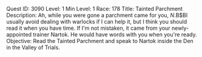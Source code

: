 Quest ID: 3090
Level: 1
Min Level: 1
Race: 178
Title: Tainted Parchment
Description: Ah, while you were gone a parchment came for you, $N.$B$BI usually avoid dealing with warlocks if I can help it, but I think you should read it when you have time. If I'm not mistaken, it came from your newly-appointed trainer Nartok. He would have words with you when you're ready.
Objective: Read the Tainted Parchment and speak to Nartok inside the Den in the Valley of Trials.
